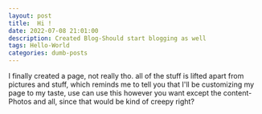 ```yaml
---
layout: post
title:  Hi !
date: 2022-07-08 21:01:00
description: Created Blog-Should start blogging as well
tags: Hello-World
categories: dumb-posts
---
```


I finally created a page, not really tho. all of the stuff is lifted apart from pictures and stuff, which reminds me to tell you that I'll be customizing my page to my taste, use can use this however you want except the content-Photos and all, since that would be kind of creepy right?